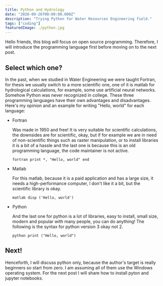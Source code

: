 ```yaml
---
title: Python and Hydrology
date: "2020-09-26T00:00:00.000Z"
description: "Trying Python for Water Resources Engineering field."
tags: ["coding"]
featuredImage: ./python.jpg
---
```


Hello friends, this blog will focus on open source programming.
Therefore, I will introduce the programming language first before moving on to the next post.

## Select which one?

In the past, when we studied in Water Engineering we were taught Fortran, for thesis we usually switch to a more scientific one, one of it is matlab for hydrological calculations, for example, some use artificial neural networks. Somehow Python was never recognized in college. These three programming languages ​​have their own advantages and disadvantages. Here's my opinion and an example for writing "Hello, world" for each language:

- Fortran

  Was made in 1950 and free! It is very suitable for scientific calculations, the downsides are for scientific, okay, but if for example we are in need of non-scientific things such as raster manipulation, or to install libraries it is a bit of a hassle and the last one is because this is an old programming language, the code maintainer is not active.

  `` fortran
  print *, "Hello, world"
  end
  ``

- Matlab

  For this matlab, because it is a paid application and has a large size, it needs a high-performance computer, I don't like it a bit, but the scientific library is okay.

  `` matlab
  disp ('Hello, world')
  ``

- Python

  And the last one for python is a lot of libraries, easy to install, small size, modern and popular with many people, you can do anything! The following is the syntax for python version 3 okay not 2.

  `` python
  print ("Hello, world")
  ``

## Next!

Henceforth, I will discuss python only, because the author's target is really beginners so start from zero. I am assuming all of them use the Windows operating system. For the next post I will share how to install pyton and jupyter notebooks.
